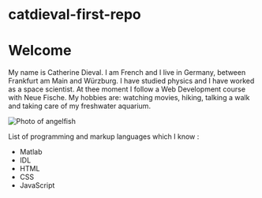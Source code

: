 # catdieval-first-repo

# Welcome

My name is Catherine Dieval. I am French and I live in Germany, between Frankfurt am Main and Würzburg.
I have studied physics and I have worked as a space scientist. At thee moment I follow a Web Development course with Neue Fische.
My hobbies are: watching movies, hiking, talking a walk and taking care of my freshwater aquarium.

![Photo of angelfish](https://commons.wikimedia.org/wiki/File:Pterophyllum_scalare_couple_with_eggs.JPG)

List of programming and markup languages which I know :
- Matlab
- IDL
- HTML
- CSS
- JavaScript
